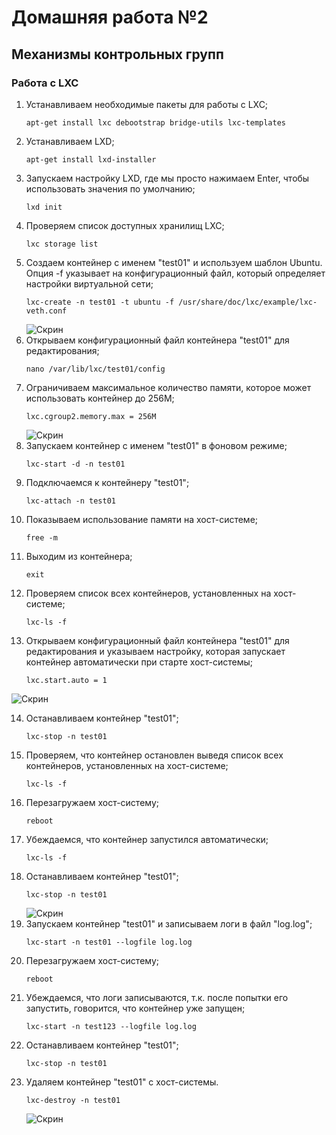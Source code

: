 # Домашняя работа №2
## Механизмы контрольных групп
### Работа с LXC

1. Устанавливаем необходимые пакеты для работы с LXC;
    ```
    apt-get install lxc debootstrap bridge-utils lxc-templates
    ```
2. Устанавливаем LXD;
    ```
    apt-get install lxd-installer
    ```
3. Запускаем настройку LXD, где мы просто нажимаем Enter, чтобы использовать значения по умолчанию;
    ```
    lxd init
    ```
4. Проверяем список доступных хранилищ LXC;
    ```
    lxc storage list
    ```
5. Создаем контейнер с именем "test01" и используем шаблон Ubuntu. Опция -f указывает на конфигурационный файл, который определяет настройки виртуальной сети;
    ```
    lxc-create -n test01 -t ubuntu -f /usr/share/doc/lxc/example/lxc-veth.conf
    ```
    ![Скрин](Scrin/Scrin1.png)
6. Открываем конфигурационный файл контейнера "test01" для редактирования;
    ```
    nano /var/lib/lxc/test01/config
    ```
7. Ограничиваем максимальное количество памяти, которое может использовать контейнер до 256M;
    ```
    lxc.cgroup2.memory.max = 256M
    ```
    ![Скрин](Scrin/Scrin2.png)
8. Запускаем контейнер с именем "test01" в фоновом режиме;
    ```
    lxc-start -d -n test01
    ```
9. Подключаемся к контейнеру "test01";
    ```
    lxc-attach -n test01
    ```
10. Показываем использование памяти на хост-системе;
    ```
    free -m
    ```
11. Выходим из контейнера;
    ```
    exit
    ```
12. Проверяем список всех контейнеров, установленных на хост-системе;
    ```
    lxc-ls -f
    ```
13. Открываем конфигурационный файл контейнера "test01" для редактирования и указываем настройку, которая запускает контейнер автоматически при старте хост-системы;
    ```
    lxc.start.auto = 1
    ```
![Скрин](Scrin/Scrin3.png)

14. Останавливаем контейнер "test01";
    ```
    lxc-stop -n test01
    ```
15. Проверяем, что контейнер остановлен выведя список всех контейнеров, установленных на хост-системе;
    ```
    lxc-ls -f
    ```
16. Перезагружаем хост-систему;
    ```
    reboot
    ```
17. Убеждаемся, что контейнер запустился автоматически;
    ```
    lxc-ls -f
    ```
18. Останавливаем контейнер "test01";
    ```
    lxc-stop -n test01
    ```
    ![Скрин](Scrin/Scrin4.png)
19. Запускаем контейнер "test01" и записываем логи в файл "log.log";
    ```
    lxc-start -n test01 --logfile log.log
    ```
20. Перезагружаем хост-систему;
    ```
    reboot
    ```
21. Убеждаемся, что логи записываются, т.к. после попытки его запустить, говорится, что контейнер уже запущен;
    ```
    lxc-start -n test123 --logfile log.log
    ```
22. Останавливаем контейнер "test01";
    ```
    lxc-stop -n test01
    ```
23. Удаляем контейнер "test01" с хост-системы.
    ```
    lxc-destroy -n test01
    ```
    ![Скрин](Scrin/Scrin5.png)
